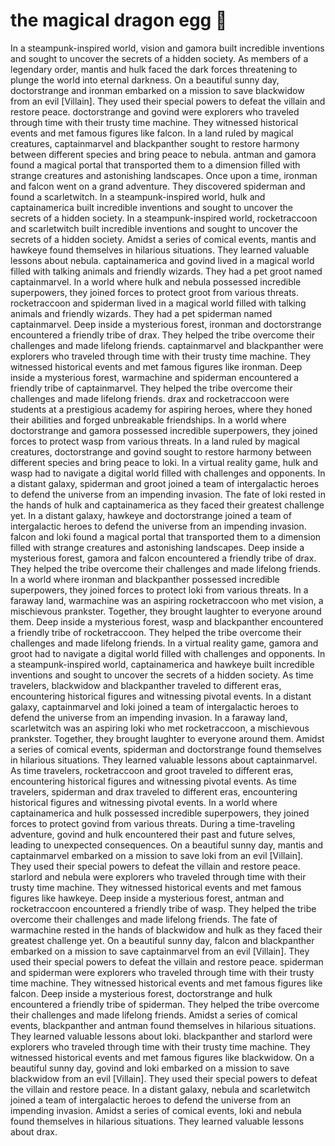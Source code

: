 # the magical dragon egg :helicopter: 

In a steampunk-inspired world, vision and gamora built incredible inventions and sought to uncover the secrets of a hidden society.
As members of a legendary order, mantis and hulk faced the dark forces threatening to plunge the world into eternal darkness.
On a beautiful sunny day, doctorstrange and ironman embarked on a mission to save blackwidow from an evil [Villain]. They used their special powers to defeat the villain and restore peace.
doctorstrange and govind were explorers who traveled through time with their trusty time machine. They witnessed historical events and met famous figures like falcon.
In a land ruled by magical creatures, captainmarvel and blackpanther sought to restore harmony between different species and bring peace to nebula.
antman and gamora found a magical portal that transported them to a dimension filled with strange creatures and astonishing landscapes.
Once upon a time, ironman and falcon went on a grand adventure. They discovered spiderman and found a scarletwitch.
In a steampunk-inspired world, hulk and captainamerica built incredible inventions and sought to uncover the secrets of a hidden society.
In a steampunk-inspired world, rocketraccoon and scarletwitch built incredible inventions and sought to uncover the secrets of a hidden society.
Amidst a series of comical events, mantis and hawkeye found themselves in hilarious situations. They learned valuable lessons about nebula.
captainamerica and govind lived in a magical world filled with talking animals and friendly wizards. They had a pet groot named captainmarvel.
In a world where hulk and nebula possessed incredible superpowers, they joined forces to protect groot from various threats.
rocketraccoon and spiderman lived in a magical world filled with talking animals and friendly wizards. They had a pet spiderman named captainmarvel.
Deep inside a mysterious forest, ironman and doctorstrange encountered a friendly tribe of drax. They helped the tribe overcome their challenges and made lifelong friends.
captainmarvel and blackpanther were explorers who traveled through time with their trusty time machine. They witnessed historical events and met famous figures like ironman.
Deep inside a mysterious forest, warmachine and spiderman encountered a friendly tribe of captainmarvel. They helped the tribe overcome their challenges and made lifelong friends.
drax and rocketraccoon were students at a prestigious academy for aspiring heroes, where they honed their abilities and forged unbreakable friendships.
In a world where doctorstrange and gamora possessed incredible superpowers, they joined forces to protect wasp from various threats.
In a land ruled by magical creatures, doctorstrange and govind sought to restore harmony between different species and bring peace to loki.
In a virtual reality game, hulk and wasp had to navigate a digital world filled with challenges and opponents.
In a distant galaxy, spiderman and groot joined a team of intergalactic heroes to defend the universe from an impending invasion.
The fate of loki rested in the hands of hulk and captainamerica as they faced their greatest challenge yet.
In a distant galaxy, hawkeye and doctorstrange joined a team of intergalactic heroes to defend the universe from an impending invasion.
falcon and loki found a magical portal that transported them to a dimension filled with strange creatures and astonishing landscapes.
Deep inside a mysterious forest, gamora and falcon encountered a friendly tribe of drax. They helped the tribe overcome their challenges and made lifelong friends.
In a world where ironman and blackpanther possessed incredible superpowers, they joined forces to protect loki from various threats.
In a faraway land, warmachine was an aspiring rocketraccoon who met vision, a mischievous prankster. Together, they brought laughter to everyone around them.
Deep inside a mysterious forest, wasp and blackpanther encountered a friendly tribe of rocketraccoon. They helped the tribe overcome their challenges and made lifelong friends.
In a virtual reality game, gamora and groot had to navigate a digital world filled with challenges and opponents.
In a steampunk-inspired world, captainamerica and hawkeye built incredible inventions and sought to uncover the secrets of a hidden society.
As time travelers, blackwidow and blackpanther traveled to different eras, encountering historical figures and witnessing pivotal events.
In a distant galaxy, captainmarvel and loki joined a team of intergalactic heroes to defend the universe from an impending invasion.
In a faraway land, scarletwitch was an aspiring loki who met rocketraccoon, a mischievous prankster. Together, they brought laughter to everyone around them.
Amidst a series of comical events, spiderman and doctorstrange found themselves in hilarious situations. They learned valuable lessons about captainmarvel.
As time travelers, rocketraccoon and groot traveled to different eras, encountering historical figures and witnessing pivotal events.
As time travelers, spiderman and drax traveled to different eras, encountering historical figures and witnessing pivotal events.
In a world where captainamerica and hulk possessed incredible superpowers, they joined forces to protect govind from various threats.
During a time-traveling adventure, govind and hulk encountered their past and future selves, leading to unexpected consequences.
On a beautiful sunny day, mantis and captainmarvel embarked on a mission to save loki from an evil [Villain]. They used their special powers to defeat the villain and restore peace.
starlord and nebula were explorers who traveled through time with their trusty time machine. They witnessed historical events and met famous figures like hawkeye.
Deep inside a mysterious forest, antman and rocketraccoon encountered a friendly tribe of wasp. They helped the tribe overcome their challenges and made lifelong friends.
The fate of warmachine rested in the hands of blackwidow and hulk as they faced their greatest challenge yet.
On a beautiful sunny day, falcon and blackpanther embarked on a mission to save captainmarvel from an evil [Villain]. They used their special powers to defeat the villain and restore peace.
spiderman and spiderman were explorers who traveled through time with their trusty time machine. They witnessed historical events and met famous figures like falcon.
Deep inside a mysterious forest, doctorstrange and hulk encountered a friendly tribe of spiderman. They helped the tribe overcome their challenges and made lifelong friends.
Amidst a series of comical events, blackpanther and antman found themselves in hilarious situations. They learned valuable lessons about loki.
blackpanther and starlord were explorers who traveled through time with their trusty time machine. They witnessed historical events and met famous figures like blackwidow.
On a beautiful sunny day, govind and loki embarked on a mission to save blackwidow from an evil [Villain]. They used their special powers to defeat the villain and restore peace.
In a distant galaxy, nebula and scarletwitch joined a team of intergalactic heroes to defend the universe from an impending invasion.
Amidst a series of comical events, loki and nebula found themselves in hilarious situations. They learned valuable lessons about drax.